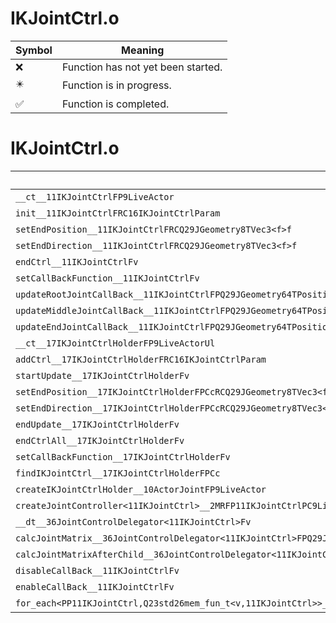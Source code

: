 # IKJointCtrl.o
| Symbol | Meaning 
| ------------- | ------------- 
| :x: | Function has not yet been started. 
| :eight_pointed_black_star: | Function is in progress. 
| :white_check_mark: | Function is completed. 


# IKJointCtrl.o
| Symbol | Decompiled? |
| ------------- | ------------- |
| `__ct__11IKJointCtrlFP9LiveActor` | :x: |
| `init__11IKJointCtrlFRC16IKJointCtrlParam` | :x: |
| `setEndPosition__11IKJointCtrlFRCQ29JGeometry8TVec3<f>f` | :white_check_mark: |
| `setEndDirection__11IKJointCtrlFRCQ29JGeometry8TVec3<f>f` | :white_check_mark: |
| `endCtrl__11IKJointCtrlFv` | :white_check_mark: |
| `setCallBackFunction__11IKJointCtrlFv` | :white_check_mark: |
| `updateRootJointCallBack__11IKJointCtrlFPQ29JGeometry64TPosition3<Q29JGeometry38TMatrix34<Q29JGeometry13SMatrix34C<f>>>RC19JointControllerInfo` | :white_check_mark: |
| `updateMiddleJointCallBack__11IKJointCtrlFPQ29JGeometry64TPosition3<Q29JGeometry38TMatrix34<Q29JGeometry13SMatrix34C<f>>>RC19JointControllerInfo` | :white_check_mark: |
| `updateEndJointCallBack__11IKJointCtrlFPQ29JGeometry64TPosition3<Q29JGeometry38TMatrix34<Q29JGeometry13SMatrix34C<f>>>RC19JointControllerInfo` | :x: |
| `__ct__17IKJointCtrlHolderFP9LiveActorUl` | :white_check_mark: |
| `addCtrl__17IKJointCtrlHolderFRC16IKJointCtrlParam` | :white_check_mark: |
| `startUpdate__17IKJointCtrlHolderFv` | :x: |
| `setEndPosition__17IKJointCtrlHolderFPCcRCQ29JGeometry8TVec3<f>f` | :white_check_mark: |
| `setEndDirection__17IKJointCtrlHolderFPCcRCQ29JGeometry8TVec3<f>f` | :white_check_mark: |
| `endUpdate__17IKJointCtrlHolderFv` | :x: |
| `endCtrlAll__17IKJointCtrlHolderFv` | :x: |
| `setCallBackFunction__17IKJointCtrlHolderFv` | :x: |
| `findIKJointCtrl__17IKJointCtrlHolderFPCc` | :white_check_mark: |
| `createIKJointCtrlHolder__10ActorJointFP9LiveActor` | :x: |
| `createJointController<11IKJointCtrl>__2MRFP11IKJointCtrlPC9LiveActorUsM11IKJointCtrlFPCvPvPQ29JGeometry64TPosition3<Q29JGeometry38TMatrix34<Q29JGeometry13SMatrix34C<f>>>RC19JointControllerInfo_bM11IKJointCtrlFPCvPvPQ29JGeometry64TPosition3<Q29JGeometry38TMatrix34<Q29JGeometry13SMatrix34C<f>>>RC19JointControllerInfo_b_P15JointController` | :x: |
| `__dt__36JointControlDelegator<11IKJointCtrl>Fv` | :x: |
| `calcJointMatrix__36JointControlDelegator<11IKJointCtrl>FPQ29JGeometry64TPosition3<Q29JGeometry38TMatrix34<Q29JGeometry13SMatrix34C<f>>>RC19JointControllerInfo` | :x: |
| `calcJointMatrixAfterChild__36JointControlDelegator<11IKJointCtrl>FPQ29JGeometry64TPosition3<Q29JGeometry38TMatrix34<Q29JGeometry13SMatrix34C<f>>>RC19JointControllerInfo` | :x: |
| `disableCallBack__11IKJointCtrlFv` | :white_check_mark: |
| `enableCallBack__11IKJointCtrlFv` | :white_check_mark: |
| `for_each<PP11IKJointCtrl,Q23std26mem_fun_t<v,11IKJointCtrl>>__3stdFPP11IKJointCtrlPP11IKJointCtrlQ23std26mem_fun_t<v,11IKJointCtrl>_Q23std26mem_fun_t<v,11IKJointCtrl>` | :x: |
